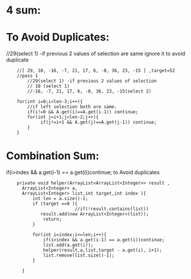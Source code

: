 4 sum:
======

To Avoid Duplicates:
====================


 //29(select 1) -if previous 2 values of selection are same ignore it to avoid duplicate
 
        //[ 29, 10, -16, -7, 21, 17, 6, -8, 36, 23, -15 ] ,target=52
        //pass 1
            //29(select 1) -if previous 2 values of selection
            // 10 (select 1)
            //-16, -7, 21, 17, 6, -8, 36, 23, -15(select 2)
        
        for(int i=0;i<len-3;i++){
            //if left selection both are same.
            if(i!=0 && A.get(i)==A.get(i-1)) continue;
            for(int j=i+1;j<len-2;j++){
                 if(j!=i+1 && A.get(j)==A.get(j-1)) continue;
            }
        }
        
        
  
  Combination Sum:
  ================
  
   if(i>index && a.get(i-1) == a.get(i))continue; to Avoid duplicates
  
        private void helper(ArrayList<ArrayList<Integer>> result , 
          ArrayList<Integer> a,
          ArrayList<Integer> list,int target,int index ){
              int len = a.size()-1;
              if (target ==0 ){
                              //if(!result.contains(list))
                 result.add(new ArrayList<Integer>(list));
                  return;
              }

              for(int i=index;i<=len;i++){
                  if(i>index && a.get(i-1) == a.get(i))continue;
                  list.add(a.get(i));
                  helper(result,a,list,target - a.get(i), i+1);
                  list.remove(list.size()-1);
              }

          }
